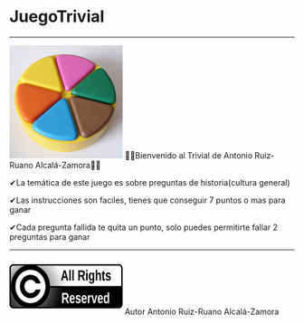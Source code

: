 # JuegoTrivial
---
<img src="https://github.com/ruanox96/JuegoTrivial/blob/main/recursos/trivial.jpg" width="200" height="200"/>
🎁🤞Bienvenido al Trivial de Antonio Ruiz-Ruano Alcalá-Zamora🤞🎁

✔La temática de este juego es sobre preguntas de historia(cultura general)

✔Las instrucciones son faciles, tienes que conseguir 7 puntos o mas para ganar

✔Cada pregunta fallida te quita un punto, solo puedes permitirte fallar 2 preguntas para ganar

---

<img src="https://github.com/ruanox96/JuegoTrivial/blob/main/recursos/copi.jpg" width="200" height="100"/>
Autor
Antonio Ruiz-Ruano Alcalá-Zamora